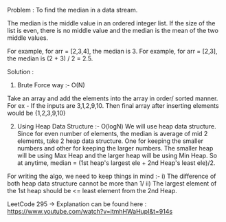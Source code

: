 Problem : To find the median in a data stream.

The median is the middle value in an ordered integer list. If the size of the list is even, there is no middle value and the median is the mean of the two middle values.

For example, for arr = [2,3,4], the median is 3.
For example, for arr = [2,3], the median is (2 + 3) / 2 = 2.5.

Solution :

1) Brute Force way :- O(N) 

Take an array and add the elements into the array in order/ sorted manner.
For ex - If the inputs are 3,1,2,9,10. Then final array after inserting elements would be {1,2,3,9,10}

2) Using Heap Data Structure :- O(logN)
We will use heap data structure.
Since for even number of elements, the median is average of mid 2 elements, take 2 heap data structure.
One for keeping the smaller numbers and other for keeping the larger numbers. The smaller heap will be using Max Heap and the larger heap will be using Min Heap.
So at anytime, median = (1st heap's largest ele + 2nd Heap's least ele)/2.

For writing the algo, we need to keep things in mind :-
i) The difference of both heap data structure cannot be more than 1/
ii) The largest element of the 1st heap should be <= least element from the 2nd Heap.


LeetCode 295 -> Explanation can be found here : https://www.youtube.com/watch?v=itmhHWaHupI&t=914s